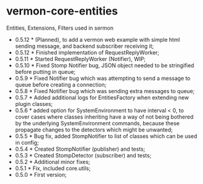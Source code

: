 # vermon-core-entities
Entities, Extensions, Filters used in sermon

* 0.5.12 * (Planned), to add a vermon web example with simple html sending message, and backend subscriber receiving it;  
* 0.5.12 * Finished implementation of RequestReplyWorker;  
* 0.5.11 * Started RequestReplyWorker (Notifier), WIP;  
* 0.5.10 * Fixed Stomp Notifier bug, JSON object needed to be stringified before putting in queue;  
* 0.5.9 * Fixed Notifier bug which was attempting to send a message to queue before creating a connection;  
* 0.5.8 * Fixed Notifier bug which was sending extra messages to queue;  
* 0.5.7 * Added additional logs for EntitiesFactory when extending new plugin classes;  
* 0.5.6 * added option for SystemEnvironment to have interval < 0, to cover cases where classes inheriting have a way of not being bothered by the underlying SystemEnvironment commands, because these propagate changes to the detectors which might be unwanted;  
* 0.5.5 * Bug fix, added StompNotifier to list of classes which can be used in config;  
* 0.5.4 * Created StompNotifier (publisher) and tests;  
* 0.5.3 * Created StompDetector (subscriber) and tests;  
* 0.5.2 * Additional minor fixes;  
* 0.5.1 * Fix, included core.utils;  
* 0.5.0 * First version;  
